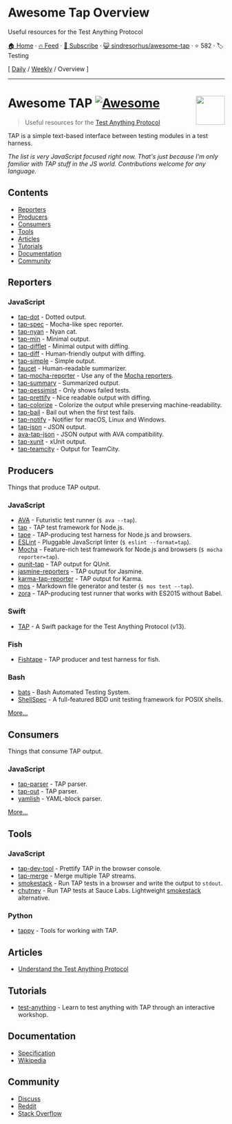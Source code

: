 # Awesome Tap Overview

Useful resources for the Test Anything Protocol

[🏠 Home](/README.md) · [🔥 Feed](https://www.trackawesomelist.com/sindresorhus/awesome-tap/rss.xml) · [📮 Subscribe](https://trackawesomelist.us17.list-manage.com/subscribe?u=d2f0117aa829c83a63ec63c2f&id=36a103854c) · [😺 sindresorhus/awesome-tap](https://github.com/sindresorhus/awesome-tap) · ⭐ 582 · 🏷️ Testing

[ [Daily](/content/sindresorhus/awesome-tap/README.md) / [Weekly](/content/sindresorhus/awesome-tap/week/README.md) / Overview ]

---

# Awesome TAP [![Awesome](https://awesome.re/badge.svg)](https://awesome.re) [<img src="https://testanything.org/images/tap.png" width="67" align="right">](https://testanything.org)

> Useful resources for the [Test Anything Protocol](https://testanything.org)

TAP is a simple text-based interface between testing modules in a test harness.

*The list is very JavaScript focused right now. That's just because I'm only familiar with TAP stuff in the JS world. Contributions welcome for any language.*

## Contents

*   [Reporters](#reporters)
*   [Producers](#producers)
*   [Consumers](#consumers)
*   [Tools](#tools)
*   [Articles](#articles)
*   [Tutorials](#tutorials)
*   [Documentation](#documentation)
*   [Community](#community)

## Reporters

### JavaScript

*   [tap-dot](https://github.com/scottcorgan/tap-dot) - Dotted output.
*   [tap-spec](https://github.com/scottcorgan/tap-spec) - Mocha-like spec reporter.
*   [tap-nyan](https://github.com/calvinmetcalf/tap-nyan) - Nyan cat.
*   [tap-min](https://github.com/derhuerst/tap-min) - Minimal output.
*   [tap-difflet](https://github.com/namuol/tap-difflet) - Minimal output with diffing.
*   [tap-diff](https://github.com/axross/tap-diff) - Human-friendly output with diffing.
*   [tap-simple](https://github.com/joeybaker/tap-simple) - Simple output.
*   [faucet](https://github.com/substack/faucet) - Human-readable summarizer.
*   [tap-mocha-reporter](https://github.com/isaacs/tap-mocha-reporter) - Use any of the [Mocha reporters](https://github.com/isaacs/tap-mocha-reporter/tree/master/lib/reporters).
*   [tap-summary](https://github.com/zoubin/tap-summary) - Summarized output.
*   [tap-pessimist](https://github.com/clux/tap-pessimist) - Only shows failed tests.
*   [tap-prettify](https://github.com/toolness/tap-prettify) - Nice readable output with diffing.
*   [tap-colorize](https://github.com/substack/tap-colorize) - Colorize the output while preserving machine-readability.
*   [tap-bail](https://github.com/juliangruber/tap-bail) - Bail out when the first test fails.
*   [tap-notify](https://github.com/axross/tap-notify) - Notifier for macOS, Linux and Windows.
*   [tap-json](https://github.com/gummesson/tap-json) - JSON output.
*   [ava-tap-json](https://github.com/yovasx2/ava-tap-json) - JSON output with AVA compatibility.
*   [tap-xunit](https://github.com/aghassemi/tap-xunit) - xUnit output.
*   [tap-teamcity](https://github.com/smockle/tap-teamcity) - Output for TeamCity.

## Producers

Things that produce TAP output.

### JavaScript

*   [AVA](https://github.com/sindresorhus/ava) - Futuristic test runner (`$ ava --tap`).
*   [tap](https://github.com/isaacs/node-tap) - TAP test framework for Node.js.
*   [tape](https://github.com/substack/tape) - TAP-producing test harness for Node.js and browsers.
*   [ESLint](https://eslint.org/docs/user-guide/formatters/#tap) - Pluggable JavaScript linter (`$ eslint --format=tap`).
*   [Mocha](https://mochajs.org) - Feature-rich test framework for Node.js and browsers (`$ mocha reporter=tap`).
*   [qunit-tap](https://github.com/twada/qunit-tap) - TAP output for QUnit.
*   [jasmine-reporters](https://github.com/larrymyers/jasmine-reporters) - TAP output for Jasmine.
*   [karma-tap-reporter](https://github.com/fumiakiy/karma-tap-reporter) - TAP output for Karma.
*   [mos](https://github.com/zkochan/mos) - Markdown file generator and tester (`$ mos test --tap`).
*   [zora](https://github.com/lorenzofox3/zora) - TAP-producing test runner that works with ES2015 without Babel.

### Swift

*   [TAP](https://github.com/swiftdocorg/tap) - A Swift package for the Test Anything Protocol (v13).

### Fish

*   [Fishtape](https://github.com/fisherman/fishtape) - TAP producer and test harness for fish.

### Bash

*   [bats](https://github.com/sstephenson/bats) - Bash Automated Testing System.
*   [ShellSpec](https://github.com/shellspec/shellspec) - A full-featured BDD unit testing framework for POSIX shells.

[More…](https://testanything.org/producers.html)

## Consumers

Things that consume TAP output.

### JavaScript

*   [tap-parser](https://github.com/substack/tap-parser) - TAP parser.
*   [tap-out](https://github.com/scottcorgan/tap-out) - TAP parser.
*   [yamlish](https://github.com/isaacs/yamlish) - YAML-block parser.

[More…](https://testanything.org/consumers.html)

## Tools

### JavaScript

*   [tap-dev-tool](https://github.com/Jam3/tap-dev-tool) - Prettify TAP in the browser console.
*   [tap-merge](https://github.com/anko/tap-merge) - Merge multiple TAP streams.
*   [smokestack](https://github.com/hughsk/smokestack) - Run TAP tests in a browser and write the output to `stdout`.
*   [chutney](https://github.com/derhuerst/chutney) - Run TAP tests at Sauce Labs. Lightweight [smokestack](https://github.com/hughsk/smokestack) alternative.

### Python

*   [tappy](https://github.com/mblayman/tappy) - Tools for working with TAP.

## Articles

*   [Understand the Test Anything Protocol](https://www.effectiveperlprogramming.com/2011/05/understand-the-test-anything-protocol/)

## Tutorials

*   [test-anything](https://github.com/finnp/test-anything) - Learn to test anything with TAP through an interactive workshop.

## Documentation

*   [Specification](https://testanything.org/tap-version-13-specification.html)
*   [Wikipedia](https://en.wikipedia.org/wiki/Test_Anything_Protocol)

## Community

*   [Discuss](https://github.com/TestAnything/Specification/issues)
*   [Reddit](https://www.reddit.com/r/testanythingprotocol)
*   [Stack Overflow](https://stackoverflow.com/questions/tagged/tap)

